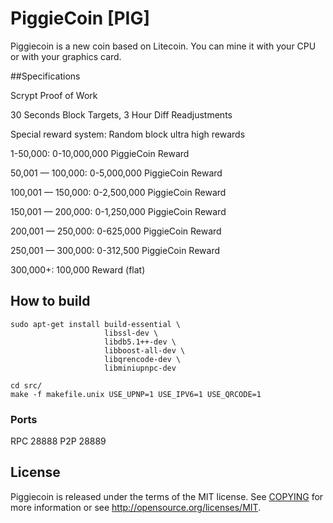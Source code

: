 # PiggieCoin [PIG]

Piggiecoin is a new coin based on Litecoin. You can mine it with your CPU or with your graphics card.

##Specifications

Scrypt Proof of Work

30 Seconds Block Targets, 3 Hour Diff Readjustments

Special reward system: Random block ultra high rewards

1-50,000: 0-10,000,000 PiggieCoin Reward

50,001 — 100,000: 0-5,000,000 PiggieCoin Reward

100,001 — 150,000: 0-2,500,000 PiggieCoin Reward

150,001 — 200,000: 0-1,250,000 PiggieCoin Reward

200,001 — 250,000: 0-625,000 PiggieCoin Reward

250,001 — 300,000: 0-312,500 PiggieCoin Reward

300,000+: 100,000 Reward (flat)

## How to build

    sudo apt-get install build-essential \
                         libssl-dev \
                         libdb5.1++-dev \
                         libboost-all-dev \
                         libqrencode-dev \
                         libminiupnpc-dev

    cd src/
    make -f makefile.unix USE_UPNP=1 USE_IPV6=1 USE_QRCODE=1

### Ports
RPC 28888
P2P 28889

## License
Piggiecoin is released under the terms of the MIT license. See [COPYING](COPYING)
for more information or see http://opensource.org/licenses/MIT.


